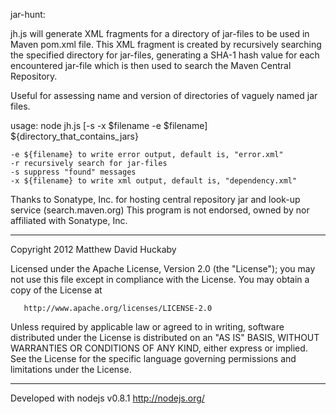 jar-hunt:

jh.js will generate <dependency> XML fragments for a directory of jar-files to be used in Maven pom.xml file.
This XML fragment is created by recursively searching the specified directory for jar-files,
generating a SHA-1 hash value for each encountered jar-file which is then used to search the Maven Central Repository.

Useful for assessing name and version of directories of vaguely named jar files.

usage:
	node jh.js [-s -x $filename -e $filename] ${directory_that_contains_jars}
	
	-e ${filename} to write error output, default is, "error.xml"
	-r recursively search for jar-files
	-s suppress "found" messages
	-x ${filename} to write xml output, default is, "dependency.xml"


Thanks to Sonatype, Inc. for hosting central repository jar and look-up service (search.maven.org)
This program is not endorsed, owned by nor affiliated with Sonatype, Inc.

---

Copyright 2012 Matthew David Huckaby

   Licensed under the Apache License, Version 2.0 (the "License");
   you may not use this file except in compliance with the License.
   You may obtain a copy of the License at

       http://www.apache.org/licenses/LICENSE-2.0

   Unless required by applicable law or agreed to in writing, software
   distributed under the License is distributed on an "AS IS" BASIS,
   WITHOUT WARRANTIES OR CONDITIONS OF ANY KIND, either express or implied.
   See the License for the specific language governing permissions and
   limitations under the License.

---

Developed with nodejs v0.8.1
http://nodejs.org/